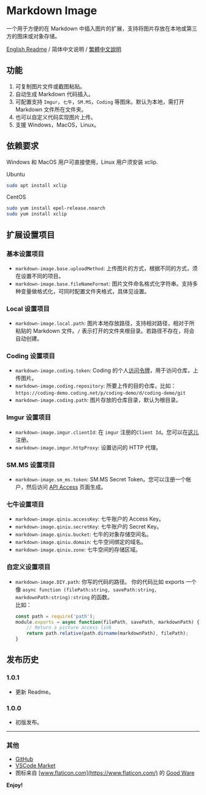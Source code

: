 # Markdown Image

一个用于方便的在 Markdown 中插入图片的扩展，支持将图片存放在本地或第三方的图床或对象存储。

[English Readme](README.md) / 简体中文说明 / [繁體中文說明](README.zh-tw.md)

## 功能

1. 可复制图片文件或截图粘贴。
2. 自动生成 Markdown 代码插入。
3. 可配置支持 `Imgur`，`七牛`，`SM.MS`，`Coding` 等图床。默认为本地，需打开 Markdown 文件所在文件夹。
4. 也可以自定义代码实现图片上传。
5. 支援 Windows，MacOS，Linux。

## 依赖要求

Windows 和 MacOS 用户可直接使用，Linux 用户须安装 xclip.

Ubuntu
```bash
sudo apt install xclip
```

CentOS
```bash
sudo yum install epel-release.noarch
sudo yum install xclip
```

## 扩展设置项目

### 基本设置项目

- `markdown-image.base.uploadMethod`: 上传图片的方式，根据不同的方式，须在设置不同的项目。
- `markdown-image.base.fileNameFormat`: 图片文件命名格式化字符串。支持多种变量做格式化，可同时配置文件夹格式，具体见设置。

### Local 设置项目

- `markdown-image.local.path`: 图片本地存放路径，支持相对路径，相对于所粘贴的 Markdown 文件。`/` 表示打开的文件夹根目录。若路径不存在，将会自动创建。

### Coding 设置项目

- `markdown-image.coding.token`: Coding 的个人[访问令牌](https://help.coding.net/docs/member/tokens.html)，用于访问仓库，上传图片。
- `markdown-image.coding.repository`: 所要上传的目的仓库，比如：`https://coding-demo.coding.net/p/coding-demo/d/coding-demo/git`
- `markdown-image.coding.path`: 图片存放的仓库目录，默认为根目录。

### Imgur 设置项目

- `markdown-image.imgur.clientId`: 在 `imgur` 注册的`Client Id`。您可以在[这儿](https://api.imgur.com/oauth2/addclient)注册。
- `markdown-image.imgur.httpProxy`: 设置访问的 HTTP 代理。

### SM.MS 设置项目

- `markdown-image.sm_ms.token`: SM.MS Secret Token。您可以注册一个帐户，然后访问 [API Access](https://sm.ms/home/apitoken) 页面生成。

### 七牛设置项目

- `markdown-image.qiniu.accessKey`: 七牛账户的 Access Key。
- `markdown-image.qiniu.secretKey`: 七牛账户的 Secret Key。
- `markdown-image.qiniu.bucket`: 七牛的对象存储空间名。
- `markdown-image.qiniu.domain`: 七牛空间绑定的域名。
- `markdown-image.qiniu.zone`: 七牛空间的存储区域。

### 自定义设置项目

- `markdown-image.DIY.path`: 你写的代码的路径。 你的代码比如 exports 一个像 `async function (filePath:string, savePath:string, markdownPath:string):string` 的函数。   
    比如：
    ```javascript
    const path = require('path');
    module.exports = async function(filePath, savePath, markdownPath) {
        // Return a picture access link
        return path.relative(path.dirname(markdownPath), filePath);
    }
    ```


## 发布历史

### 1.0.1

- 更新 Readme。
  
### 1.0.0

- 初版发布。

-----------------------------------------------------------------------------------------------------------

### 其他

* [GitHub](https://github.com/imlinhanchao/vsc-markdown-image)
* [VSCode Market](https://marketplace.visualstudio.com/items?itemName=hancel.markdown-image)
* 图标来自 [www.flaticon.com](https://www.flaticon.com/) 的 [Good Ware](https://www.flaticon.com/authors/good-ware)

**Enjoy!**
